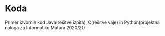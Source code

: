 # Koda
Primer izvornih kod Java(rešitve izpita), C(rešitve vaje) in Python(projektna naloga za Informatiko Matura 2020/21)
